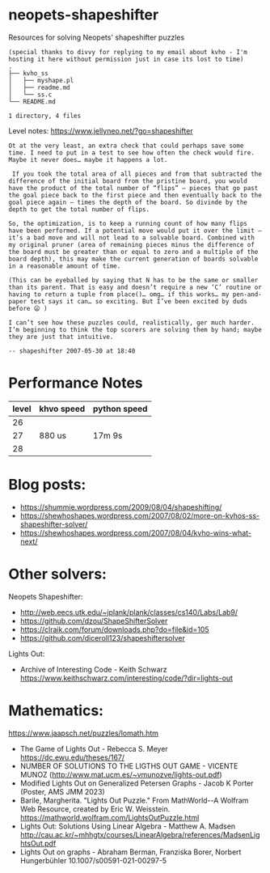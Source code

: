 # neopets-shapeshifter
Resources for solving Neopets' shapeshifter puzzles

```
(special thanks to divvy for replying to my email about kvho - I'm hosting it here without permission just in case its lost to time)
.
├── kvho_ss
│   ├── myshape.pl
│   ├── readme.md
│   └── ss.c
└── README.md

1 directory, 4 files
```

Level notes:
https://www.jellyneo.net/?go=shapeshifter

```
Ot at the very least, an extra check that could perhaps save some time. I need to put in a test to see how often the check would fire. Maybe it never does… maybe it happens a lot.

 If you took the total area of all pieces and from that subtracted the difference of the initial board from the pristine board, you would have the product of the total number of “flips” — pieces that go past the goal piece back to the first piece and then eventually back to the goal piece again — times the depth of the board. So divinde by the depth to get the total number of flips.

So, the optimization, is to keep a running count of how many flips have been performed. If a potential move would put it over the limit — it’s a bad move and will not lead to a solvable board. Combined with my original pruner (area of remaining pieces minus the difference of the board must be greater than or equal to zero and a multiple of the board depth), this may make the current generation of boards solvable in a reasonable amount of time.

(This can be eyeballed by saying that N has to be the same or smaller than its parent. That is easy and doesn’t require a new ‘C’ routine or having to return a tuple from place()… omg… if this works… my pen-and-paper test says it can… so exciting. But I’ve been excited by duds before 😦 )

I can’t see how these puzzles could, realistically, ger much harder. I’m beginning to think the top scorers are solving them by hand; maybe they are just that intuitive.

-- shapeshifter 2007-05-30 at 18:40
```

# Performance Notes

| level | khvo speed | python speed |
|-------|------------|--------------|
| 26    |            |              |
| 27    | 880 us     | 17m 9s       |
| 28    |            |              |

# Blog posts:

- https://shummie.wordpress.com/2009/08/04/shapeshifting/
- https://shewhoshapes.wordpress.com/2007/08/02/more-on-kvhos-ss-shapeshifter-solver/
- https://shewhoshapes.wordpress.com/2007/08/04/kvho-wins-what-next/

# Other solvers:

Neopets Shapeshifter:
- http://web.eecs.utk.edu/~jplank/plank/classes/cs140/Labs/Lab9/
- https://github.com/dzou/ShapeShifterSolver
- https://clraik.com/forum/downloads.php?do=file&id=105
- https://github.com/diceroll123/shapeshiftersolver

Lights Out:
- Archive of Interesting Code - Keith Schwarz https://www.keithschwarz.com/interesting/code/?dir=lights-out

# Mathematics:
https://www.jaapsch.net/puzzles/lomath.htm

- The Game of Lights Out - Rebecca S. Meyer https://dc.ewu.edu/theses/167/
- NUMBER OF SOLUTIONS TO THE LIGTHS OUT GAME - VICENTE MUNOZ (http://www.mat.ucm.es/~vmunozve/lights-out.pdf)
- Modified Lights Out on Generalized Petersen Graphs - Jacob K Porter (Poster, AMS JMM 2023)
- Barile, Margherita. "Lights Out Puzzle." From MathWorld--A Wolfram Web Resource, created by Eric W. Weisstein. https://mathworld.wolfram.com/LightsOutPuzzle.html
- Lights Out: Solutions Using Linear Algebra - Matthew A. Madsen http://cau.ac.kr/~mhhgtx/courses/LinearAlgebra/references/MadsenLightsOut.pdf
- Lights Out on graphs - Abraham Berman, Franziska Borer, Norbert Hungerbühler 10.1007/s00591-021-00297-5

